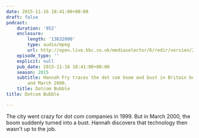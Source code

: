 ```yaml
---
date: 2015-11-16 18:41:00+00:00
draft: false
podcast:
    duration: '852'
    enclosure:
        length: '13632000'
        type: audio/mpeg
        url: http://open.live.bbc.co.uk/mediaselector/6/redir/version/2.0/mediaset/audio-nondrm-download/proto/http/vpid/p0387pk8.mp3
    episode_type: ''
    explicit: null
    pub_date: 2015-11-16 18:41:00+00:00
    season: 2015
    subtitle: Hannah Fry traces the dot com boom and bust in Britain between 1999
        and March 2000.
    title: Dotcom Bubble
title: Dotcom Bubble

---
```


The city went crazy for dot com companies in 1999. But in March 2000,
the boom suddenly turned into a bust. Hannah discovers that technology
then wasn't up to the job.
